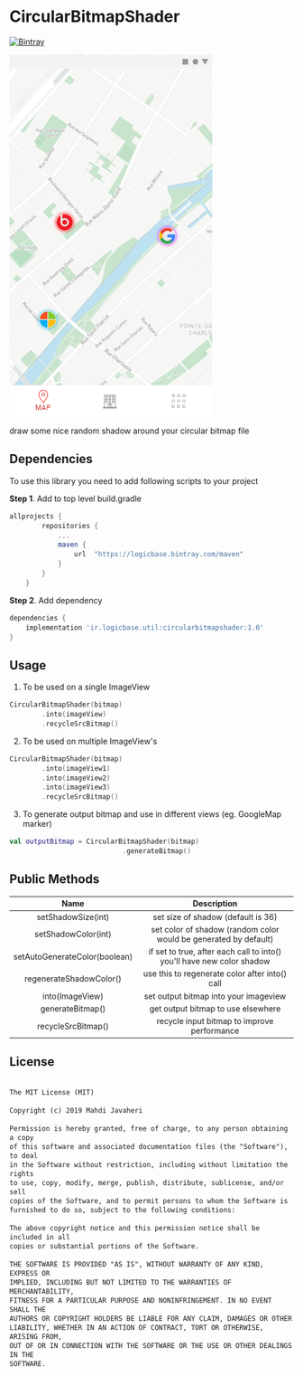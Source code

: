 # CircularBitmapShader
[ ![Bintray](https://api.bintray.com/packages/logicbase/maven/circularbitmapshader/images/download.svg) ](https://bintray.com/logicbase/maven/circularbitmapshader/_latestVersion)

![Hero Image](https://github.com/javaherisaber/CircularBitmapShader/blob/master/images/hero.png)

draw some nice random shadow around your circular bitmap file

## Dependencies

To use this library you need to add following scripts to your project

**Step 1**. Add to top level build.gradle
```groovy
allprojects {
        repositories {
            ...
            maven {
                url  "https://logicbase.bintray.com/maven"
            }
        }
    }
```

**Step 2**. Add dependency
```groovy
dependencies {
    implementation 'ir.logicbase.util:circularbitmapshader:1.0'
}
```

## Usage

1. To be used on a single ImageView

```kotlin
CircularBitmapShader(bitmap)
        .into(imageView)
        .recycleSrcBitmap()
```

2. To be used on multiple ImageView's

```kotlin
CircularBitmapShader(bitmap)
        .into(imageView1)
        .into(imageView2)
        .into(imageView3)
        .recycleSrcBitmap()
```

3. To generate output bitmap and use in different views (eg. GoogleMap marker)

```kotlin
val outputBitmap = CircularBitmapShader(bitmap)
                            .generateBitmap()
```

## Public Methods

| Name | Description |
|:----:|:----:|
|setShadowSize(int)| set size of shadow (default is 36)|
|setShadowColor(int)| set color of shadow (random color would be generated by default)|
|setAutoGenerateColor(boolean)| if set to true, after each call to into() you'll have new color shadow|
|regenerateShadowColor()| use this to regenerate color after into() call|
|into(ImageView)| set output bitmap into your imageview|
|generateBitmap()| get output bitmap to use elsewhere|
|recycleSrcBitmap()| recycle input bitmap to improve performance|

## License
```

The MIT License (MIT)

Copyright (c) 2019 Mahdi Javaheri

Permission is hereby granted, free of charge, to any person obtaining a copy
of this software and associated documentation files (the "Software"), to deal
in the Software without restriction, including without limitation the rights
to use, copy, modify, merge, publish, distribute, sublicense, and/or sell
copies of the Software, and to permit persons to whom the Software is
furnished to do so, subject to the following conditions:

The above copyright notice and this permission notice shall be included in all
copies or substantial portions of the Software.

THE SOFTWARE IS PROVIDED "AS IS", WITHOUT WARRANTY OF ANY KIND, EXPRESS OR
IMPLIED, INCLUDING BUT NOT LIMITED TO THE WARRANTIES OF MERCHANTABILITY,
FITNESS FOR A PARTICULAR PURPOSE AND NONINFRINGEMENT. IN NO EVENT SHALL THE
AUTHORS OR COPYRIGHT HOLDERS BE LIABLE FOR ANY CLAIM, DAMAGES OR OTHER
LIABILITY, WHETHER IN AN ACTION OF CONTRACT, TORT OR OTHERWISE, ARISING FROM,
OUT OF OR IN CONNECTION WITH THE SOFTWARE OR THE USE OR OTHER DEALINGS IN THE
SOFTWARE.
```
